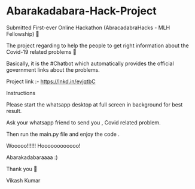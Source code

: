 # Abarakadabara-Hack-Project


Submitted First-ever Online Hackathon (AbracadabraHacks - MLH Fellowship) 🙌

The project regarding to help the people to get right information about the Covid-19 related problems 🎯

Basically, it is the #Chatbot which automatically provides the official government links about the problems.

Project link :- https://lnkd.in/evjqtbC


Instructions

Please start the whatsapp desktop at full screen in background for best result.

Ask your whatsapp friend to send you , Covid related problem.

Then run the main.py file and enjoy the code .

Wooooo!!!!!!  Hoooooooooooo!

Abarakadabaraaaa  :)

Thank you 🤩

Vikash Kumar
